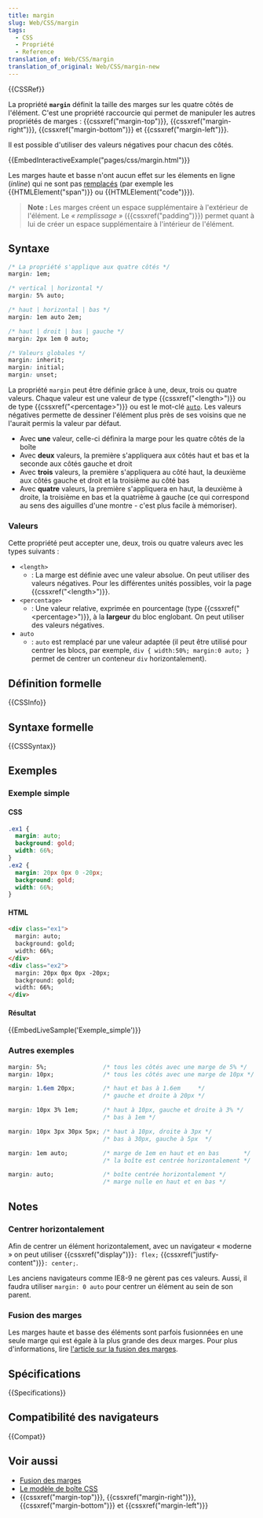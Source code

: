 ```yaml
---
title: margin
slug: Web/CSS/margin
tags:
  - CSS
  - Propriété
  - Reference
translation_of: Web/CSS/margin
translation_of_original: Web/CSS/margin-new
---
```


{{CSSRef}}

La propriété **`margin`** définit la taille des marges sur les quatre côtés de l'élément. C'est une propriété raccourcie qui permet de manipuler les autres propriétés de marges : {{cssxref("margin-top")}}, {{cssxref("margin-right")}}, {{cssxref("margin-bottom")}} et {{cssxref("margin-left")}}.

Il est possible d'utiliser des valeurs négatives pour chacun des côtés.

{{EmbedInteractiveExample("pages/css/margin.html")}}

Les marges haute et basse n'ont aucun effet sur les élements en ligne (_inline_) qui ne sont pas [remplacés](/fr/docs/Web/CSS/%C3%89l%C3%A9ment_remplac%C3%A9) (par exemple les {{HTMLElement("span")}} ou {{HTMLElement("code")}}).

> **Note :** Les marges créent un espace supplémentaire à l'extérieur de l'élément. Le _« remplissage »_ ({{cssxref("padding")}}) permet quant à lui de créer un espace supplémentaire à l'intérieur de l'élément.

## Syntaxe

```css
/* La propriété s'applique aux quatre côtés */
margin: 1em;

/* vertical | horizontal */
margin: 5% auto;

/* haut | horizontal | bas */
margin: 1em auto 2em;

/* haut | droit | bas | gauche */
margin: 2px 1em 0 auto;

/* Valeurs globales */
margin: inherit;
margin: initial;
margin: unset;
```

La propriété `margin` peut être définie grâce à une, deux, trois ou quatre valeurs. Chaque valeur est une valeur de type {{cssxref("&lt;length&gt;")}} ou de type {{cssxref("&lt;percentage&gt;")}} ou est le mot-clé [`auto`](#auto). Les valeurs négatives permette de dessiner l'élément plus près de ses voisins que ne l'aurait permis la valeur par défaut.

- Avec **une** valeur, celle-ci définira la marge pour les quatre côtés de la boîte
- Avec **deux** valeurs, la première s'appliquera aux côtés haut et bas et la seconde aux côtés gauche et droit
- Avec **trois** valeurs, la première s'appliquera au côté haut, la deuxième aux côtés gauche et droit et la troisième au côté bas
- Avec **quatre** valeurs, la première s'appliquera en haut, la deuxième à droite, la troisième en bas et la quatrième à gauche (ce qui correspond au sens des aiguilles d'une montre - c'est plus facile à mémoriser).

### Valeurs

Cette propriété peut accepter une, deux, trois ou quatre valeurs avec les types suivants :

- `<length>`
  - : La marge est définie avec une valeur absolue. On peut utiliser des valeurs négatives. Pour les différentes unités possibles, voir la page {{cssxref("&lt;length&gt;")}}.
- `<percentage>`
  - : Une valeur relative, exprimée en pourcentage (type {{cssxref("&lt;percentage&gt;")}}, à la **largeur** du bloc englobant. On peut utiliser des valeurs négatives.
- `auto`
  - : `auto` est remplacé par une valeur adaptée (il peut être utilisé pour centrer les blocs, par exemple, `div { width:50%; margin:0 auto; }` permet de centrer un conteneur `div` horizontalement).

## Définition formelle

{{CSSInfo}}

## Syntaxe formelle

{{CSSSyntax}}

## Exemples

### Exemple simple

#### CSS

```css
.ex1 {
  margin: auto;
  background: gold;
  width: 66%;
}
.ex2 {
  margin: 20px 0px 0 -20px;
  background: gold;
  width: 66%;
}
```

#### HTML

```html
<div class="ex1">
  margin: auto;
  background: gold;
  width: 66%;
</div>
<div class="ex2">
  margin: 20px 0px 0px -20px;
  background: gold;
  width: 66%;
</div>
```

#### Résultat

{{EmbedLiveSample('Exemple_simple')}}

### Autres exemples

```css
margin: 5%;                /* tous les côtés avec une marge de 5% */
margin: 10px;              /* tous les côtés avec une marge de 10px */

margin: 1.6em 20px;        /* haut et bas à 1.6em     */
                           /* gauche et droite à 20px */

margin: 10px 3% 1em;       /* haut à 10px, gauche et droite à 3% */
                           /* bas à 1em */

margin: 10px 3px 30px 5px; /* haut à 10px, droite à 3px */
                           /* bas à 30px, gauche à 5px  */

margin: 1em auto;          /* marge de 1em en haut et en bas       */
                           /* la boîte est centrée horizontalement */

margin: auto;              /* boîte centrée horizontalement */
                           /* marge nulle en haut et en bas */
```

## Notes

### Centrer horizontalement

Afin de centrer un élément horizontalement, avec un navigateur « moderne » on peut utiliser {{cssxref("display")}}`: flex;` {{cssxref("justify-content")}}`: center;`.

Les anciens navigateurs comme IE8-9 ne gèrent pas ces valeurs. Aussi, il faudra utiliser `margin: 0 auto` pour centrer un élément au sein de son parent.

### Fusion des marges

Les marges haute et basse des éléments sont parfois fusionnées en une seule marge qui est égale à la plus grande des deux marges. Pour plus d'informations, lire [l'article sur la fusion des marges](/fr/docs/Web/CSS/CSS_Box_Model/Mastering_margin_collapsing).

## Spécifications

{{Specifications}}

## Compatibilité des navigateurs

{{Compat}}

## Voir aussi

- [Fusion des marges](/fr/docs/Web/CSS/CSS_Box_Model/Mastering_margin_collapsing)
- [Le modèle de boîte CSS](/fr/docs/Learn/CSS/Building_blocks/The_box_model)
- {{cssxref("margin-top")}}, {{cssxref("margin-right")}}, {{cssxref("margin-bottom")}} et {{cssxref("margin-left")}}
